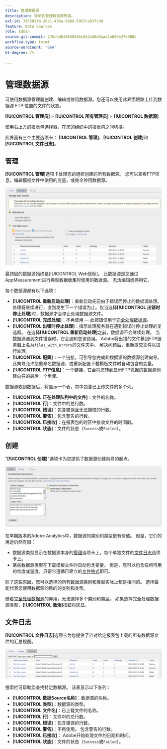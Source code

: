 ```yaml
---
title: 管理数据源
description: 导航到管理数据源界面。
exl-id: 315501fb-26e1-436a-938d-5957ca037cd0
feature: Data Sources
role: Admin
source-git-commit: 27bcbd638848650c842ad8d8aaa7ab59e27e900e
workflow-type: tm+mt
source-wordcount: '664'
ht-degree: 7%

---
```


# 管理数据源

可使用数据源管理器创建、编辑或停用数据源。您还可以使用此界面跟踪上传到数据源 FTP 位置的文件的状态。

**[!UICONTROL 管理员]** > **[!UICONTROL 所有管理员]** > **[!UICONTROL 数据源]**

使用右上方的报表包选择器，在您的组织中的报表包之间切换。

此界面有三个主要选项卡： **[!UICONTROL 管理]**、**[!UICONTROL 创建]**&#x200B;和&#x200B;**[!UICONTROL 文件日志]**。

## 管理

**[!UICONTROL 管理]**&#x200B;选项卡处理您的组织创建的所有数据源。 您可以查看FTP信息，编辑模板文件中使用的变量，或完全停用数据源。

![管理](assets/manage.png)

最顶层的数据源始终是[!UICONTROL Web信标]。 此数据源是您通过AppMeasurement进行典型数据收集时使用的数据源。 无法编辑或停用它。

每个数据源都有以下选项：

* **[!UICONTROL 重新启动处理]**：重新启动先前由于错误而停止的数据源处理。 处理将继续进行，直到发生下一个错误为止。仅当选择&#x200B;**[!UICONTROL 出错时停止处理]**&#x200B;时，数据源才会停止处理数据源文件。
* **[!UICONTROL 完成处理]**：不再使用 — 此按钮仅用于[完全处理数据源](full-processing-eol.md)。
* **[!UICONTROL 出错时停止处理]**：指示处理服务器在遇到错误时停止处理的复选框。 在选择&#x200B;**[!UICONTROL 重新启动处理]**&#x200B;之前，数据源不会继续处理。 当数据源遇到文件错误时，它会通知您该错误。 Adobe将出错的文件移到FTP服务器上名为`files_with_errors`的文件夹中。 解决问题后，重新提交文件以进行处理。
* **[!UICONTROL 配置]**：一个链接，可引导您完成此数据源的数据源创建向导。 此向导允许您重命名数据源，或重新配置下载模板文件时自动包含的变量。
* **[!UICONTROL FTP信息]**：一个链接，它会将您转到显示FTP凭据的数据源创建向导的最后一个步骤。

数据源收到数据后，将显示一个表，其中包含已上传文件的多个列。

* **[!UICONTROL 正在处理队列中的文件]**：文件的名称。
* **[!UICONTROL 行]**：文件中的总行数。
* **[!UICONTROL 错误]**：包含错误且无法摄取的行数。
* **[!UICONTROL 警告]**：包含警告的行数。
* **[!UICONTROL 已接收]**：在报表包的时区中接收文件的时间戳。
* **[!UICONTROL 状态]**：文件的状态（`Success`或`Failed`）。

## 创建

“**[!UICONTROL 创建]**”选项卡为您提供了数据源创建向导的起点。

![创建](assets/create.png)

在早期版本的Adobe Analytics中，数据源的类别和类型更有价值。 但是，它们的用途仍然有限：

* 数据源类型显示在数据源本身的[管理](#manage)选项卡上，每个单独文件的[文件日志](#file-log)选项卡上。
* 某些数据源类型在下载模板文件时自动包含变量。 但是，您可以包含任何可用的维度或量度，只要它遵循已建立的[文件格式](file-format.md)即可。

除了这些原因，您可以选择的所有数据源类别和类型实际上都是相同的。 选择最能代表您使用数据源的目的的类别和类型。

随着[完全处理数据源](full-processing-eol.md)的弃用，无法选择多个类别和类型。 如果选择完全处理数据源类型，**[!UICONTROL 激活]**&#x200B;按钮将灰显。

## 文件日志

**[!UICONTROL 文件日志]**&#x200B;选项卡为您提供了针对给定报表包上载的所有数据源文件的汇总视图。

![文件日志](assets/file-log.png)

搜索栏可帮助您查找特定数据源。 该表显示以下各列：

* **[!UICONTROL 数据Source名称]**：数据源的名称。
* **[!UICONTROL 类型]**：数据源的类型。
* **[!UICONTROL 文件名]**：已上载文件的名称。
* **[!UICONTROL 行]**：文件中的总行数。
* **[!UICONTROL 错误]**：包含错误的行数。
* **[!UICONTROL 警告]**：不再使用。 包含警告的行数。
* **[!UICONTROL 已接收]**： Adobe开始处理文件的日期和时间。
* **[!UICONTROL 状态]**：文件的状态（`Success`或`Failed`）。
